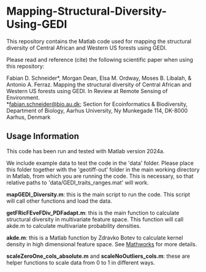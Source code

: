 # Mapping-Structural-Diversity-Using-GEDI
This repository contains the Matlab code used for mapping the structural diversity of Central African and Western US forests using GEDI. 

Please read and reference (cite) the following scientific paper when using this repository:

Fabian D. Schneider*, Morgan Dean, Elsa M. Ordway, Moses B. Libalah, & Antonio A. Ferraz. Mapping the structural diversity of Central African and Western US forests using GEDI. In Review at Remote Sensing of Environment.  
*fabian.schneider@bio.au.dk; Section for Ecoinformatics & Biodiversity, Department of Biology, Aarhus University, Ny Munkegade 114, DK-8000 Aarhus, Denmark

## Usage Information
This code has been run and tested with Matlab version 2024a.

We include example data to test the code in the 'data' folder. Please place this folder together with the 'geotiff-out' folder in the main working directory in Matlab, from which you are running the code. This is necessary, so that relative paths to 'data/GEDI_traits_ranges.mat' will work.

**mapGEDI_Diversity.m**: this is the main script to run the code. This script will call other functions and load the data.

**getFRicFEveFDiv_PDFadapt.m**: this is the main function to calculate structural diversity in multivariate feature space. This function will call akde.m to calculate multivariate probability densities.

**akde.m**: this is a Matlab function by Zdravko Botev to calculate kernel density in high dimensional feature space. See [Mathworks](https://se.mathworks.com/matlabcentral/fileexchange/58312-kernel-density-estimator-for-high-dimensions) for more details.

**scaleZeroOne_cols_absolute.m** and **scaleNoOutliers_cols.m**: these are helper functions to scale data from 0 to 1 in different ways.
